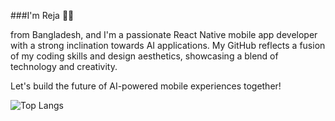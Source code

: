 ###I'm Reja 👋👋

from Bangladesh, and I'm a passionate React Native mobile app developer with a strong inclination towards AI applications. 
My GitHub reflects a fusion of my coding skills and design aesthetics, showcasing a blend of technology and creativity. 

Let's build the future of AI-powered mobile experiences together!

![Top Langs](https://github-readme-stats.vercel.app/api/top-langs/?username=rejawanul&layout=compact)
